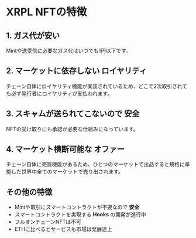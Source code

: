 # XRPL NFTの特徴


## 1. **ガス代**が安い

Mintや送受信に必要なガス代はいつでも1円以下です。


## 2. マーケットに依存しない **ロイヤリティ**

チェーン自体にロイヤリティ機能が実装されているため、どこで2次取引されても必ず発行者にロイヤリティが支払われます。


## 3. スキャムが送られてこないので **安全**

NFTの受け取りにも承認が必要な仕組みになっています。


## 4. マーケット横断可能な **オファー**

チェーン自体に売買機能があるため、ひとつのマーケットで出品すると規格に準拠した世界中全てのマーケットで売り出されます。


## その他の特徴
- Mintや取引にスマートコントラクトが不要なので **安全**
- スマートコントラクトを実現する **Hooks** の開発が進行中
- フルオンチェーンNFTは不可
- ETHに比べるとサービスも市場は発展途上

